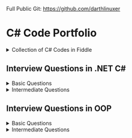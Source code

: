 Full Public Git: https://github.com/darthlinuxer
# C# Code Portfolio

<details>
<summary>Collection of C# Codes in Fiddle</summary>
My Collection of C# Codes in [Fiddle](https://dotnetfiddle.net/)

|                                     C# Working Examples                                      |                         Learning                         |                          Concepts                           |
| :------------------------------------------------------------------------------------------: | :------------------------------------------------------: | :---------------------------------------------------------: |
|                           [Simplest .NET Google SMTP Sender][1.1]                            |           [Solid: Open Closed Principle][1.2]            |               [Expression Tree Example][1.3]                |
|                      [Dependency Injection .NET - Using Services][2.1]                       | [Solid: Violation of Liskov Substitution Principle][2.2] |        [Culture Effect on String Manipulation][2.3]         |
|                                   [.NET Zip Library][3.1]                                    |             [Design Pattern: Singleton][3.2]             |      [Read/Write Binary data from/to File/Memory][3.3]      |
|                       [Complete IRepository with InMemory EFCore][4.1]                       |              [Design Pattern: Facade][4.2]               |                 [Boxing and Unboxing][4.3]                  |
|                          [InMemory EFCore without IRepository][5.1]                          |              [Design Pattern: Bridge][5.2]               |           [Explicit and Implicit Operators][5.3]            |
|                   [InMemory EFCore without IRepository with Services][6.1]                   |             [Design Pattern: Strategy][6.2]              |                 [Deconstruct Methods][6.3]                  |
| [Dependency Inversion using Dependency Injection Services for Constructor and Property][7.1] |             [Design Pattern: Observer][7.2]              |              [Standard Interface Methods][7.3]              |
|                          [UNIT Tests with Reflection and Moq][8.1]                           |       [Design Pattern: Observer using Events][8.2]       |                   [Using Async Main][8.3]                   |
|                          [Client/Server Socket Communication][9.1]                           |            [Solid: Dependency Inversion][9.2]            |                     [Using Ranges][9.3]                     |
|               [Using Anonymous Pipes for Communication between Threads][10.1]                |      [Solid: Interface Segregation Principle][10.2]      | [ Extension Methods combined with Base64 conversions][10.3] |
|                          [Json Serializer and De-Serializer][11.1]                           |                                                          |                [Delegates and Events][11.3]                 |
|                                    [SQLite in .NET][12.1]                                    |                                                          |                   [Secure Strings][12.3]                    |
|                             [Convert List<T> to DataTable][13.1]                             |                                                          |                     [Exceptions][13.3]                      |
|                                  [Lambda Validators][14.1]                                   |                                                          |                        [Yield][14.3]                        |
|              [Creating string Pipes using reverse PipeBuilder recursion][15.1]               |                                                          |        [Return Option<> for safe null checks][15.3]         |
|                 [Replace If-Then-Else with Reflection and Attributes][16.1]                  |                                                          |
|       [Replacing If-Then-Else using Pipe Builder structure (simple input types)][17.1]       |                                                          |
|           [Replacing If-Then-Else for complex objects using Pipe Structure][18.1]            |                                                          |
|             [Replace If-Then-Else for complex objects (using Reflection)][19.1]              |                                                          |
|                            ! [BackgroundTasks with Timeout][20.1]                            |                                                          |
</details>

## Interview Questions in .NET C#

<details>
<summary>Basic Questions</summary>


<details>
<summary> What is the difference between C# and .NET ?  </summary>  

- .NET is a Framework , C# is a programming language <br>
- .NET is a collection of libraries and it has a runtime
</details>

<details>
<summary>Differentiate between .NET Framework 4.x, .NET Core 3.x, .NET 5 and above></summary>

- .NET Framework is ONLY for Windows, it is slow as compared to .NET Core (packaged as one big framework), it is desktop based with WPF and Winforms, does not support microservices <br>
- .NET Core 3.x is Cross Platform, has better performance (libraries are more modular and smaller in sizes, delivered via nuget), it is not desktop based, supports microservices, Full CLI command supported <br>
.NET 5> is the evolution of .NET Core , provides a uniform platform that unifies all .NET, it is multiplatform, developers no longer have to choose which platform they´re developing their applications <br>

```
.NET and .NET Core have better performance because it has divided large DLLs (libraries) into smaller specialized libraries so that the program can run only what is really necessary; e.g. what was previously a big System.Collections now has a span of options: .Concurrent, .Specialized, .Immutable
```
</details>

<details>
<summary>What is IL and what is the use of JIT?</summary>

- Intermediate Language (IL): When you compile your C# code, the compiler reads your source code and produces Microsoft Intermediate Language (MSIL), sometimes abbreviated as IL. This is a CPU-independent set of instructions that can be efficiently converted to native code. IL is a lower-level language than C#, but it’s still higher-level than machine code. It’s used by the .NET Framework to generate machine-independent code as the output of the compilation of the source code written in any .NET programming language.

- Just-In-Time (JIT) Compiler: The JIT compiler is a part of the Common Language Runtime (CLR) in .NET, which is responsible for managing the execution of .NET programs. The JIT compiler translates the MSIL code of an assembly into native code, specific to the computer environment that the JIT compiler runs on. This translation is done on a requirement basis, meaning the JIT compiler compiles the MSIL as required rather than compiling all of it at once. The compiled MSIL is stored so that it is available for subsequent calls. This process helps to speed up the code execution and provide support for multiple platforms.

```
In summary, when you write and compile C# code in the .NET environment, the code is first turned into IL. Then, when the program is run, the JIT compiler turns the IL into machine code that can be executed by the computer’s processor. This two-step process allows .NET to provide a high level of abstraction and portability, while still achieving good performance.
Because of IL, .NET supports multiple languagues: C#, F#, VB
```
</details>
<details>
<summary>What is CLR and why it is important ?</summary>
<br>
The Common Language Runtime (CLR) is a crucial component of the .NET Framework. It manages the execution of .NET applications and provides several important services  

- Managed Execution Environment: CLR provides a managed execution environment for .NET programs, regardless of the .NET programming language used12. This includes C#, VB.NET, F#, and others
- Memory Management: CLR handles memory allocation and deallocation for .NET applications. It automatically manages object layout and releases objects when they’re no longer being used
- Garbage Collection: CLR includes a garbage collector that automatically reclaims memory occupied by unused objects, eliminating common programming errors like memory leaks
- Type Safety: CLR ensures that code only accesses the memory locations it is authorized to access
- Exception Handling: CLR provides a framework for exception handling, allowing errors to be caught and handled in a structured manner14.
- Security: CLR provides a security model to protect resources from unauthorized access
- Just-In-Time (JIT) Compilation: CLR compiles the Microsoft Intermediate Language (MSIL) code into machine code on the fly as the program runs, optimizing performance
- Cross-Language Integration: CLR makes it easy to design components and applications whose objects interact across languages
```
Overall, CLR is responsible for ensuring that .NET applications are executed in a safe, secure, and efficient manner, making it a fundamental aspect of .NET programming
```
</details>

<details>
<summary>What is managed and unmanaged code ?</summary>
In the context of .NET and C#:

- **Managed Code**: This is code that is written to be managed by the Common Language Runtime (CLR) in the .NET Framework¹². Managed code is compiled into an intermediate language (MSIL), which is then executed by the CLR¹². The CLR provides various services to the managed code such as garbage collection, type checking, exception handling, bounds checking, and more². Managed code provides platform independence, improved security, automatic memory management, and easier debugging¹².

- **Unmanaged Code**: This is code that is directly executed by the operating system¹². Unmanaged code is compiled to native code that is specific to the architecture². It provides low-level access to the programmer and direct access to system resources¹². However, unmanaged code does not provide runtime services like garbage collection, exception handling, etc., and memory management is handled by the programmer¹². Debugging unmanaged code can be harder due to the lack of debugging tools¹.

In summary, managed code is controlled by the CLR and provides various benefits like automatic memory management and improved security, while unmanaged code is executed directly by the operating system and provides low-level access to the programmer¹².

Source:<br>
(1) Difference between Managed and Unmanaged code in .NET. https://www.geeksforgeeks.org/difference-between-managed-and-unmanaged-code-in-net/. <br>
(2) Managed code and Unmanaged code in .NET - GeeksforGeeks. https://www.geeksforgeeks.org/managed-code-and-unmanaged-code-in-net/. <br>
(3) Interoperating with unmanaged code - .NET Framework. https://learn.microsoft.com/en-us/dotnet/framework/interop/.<br>
(4) Managed and Unmanaged Code - Key Differences - ParTech. https://www.partech.nl/en/publications/2021/03/managed-and-unmanaged-code---key-differences. <br>
</details>

<details>
<summary>What is the importance of CTS ?</summary>

```
Basically: CTS ensures that data types defined in 2 different languages gets compiled to a common data type in IL
```

The Common Type System (CTS) is a fundamental component of the .NET framework and plays a crucial role in ensuring interoperability between different programming languages that target the .NET framework¹²³⁴⁵. Here are some key points about its importance:

1. **Cross-Language Integration**: CTS establishes a framework that enables cross-language integration¹. It ensures that objects written in different languages can interact with each other¹.

2. **Type Safety**: CTS provides a set of rules that all programming languages must follow when creating data types³. This ensures type safety, meaning that the code only accesses the memory locations it is authorized to access¹.

3. **High-Performance Code Execution**: By defining how types are declared, used, and managed in the runtime, CTS facilitates high-performance code execution².

4. **Standard Set of Data Types**: CTS represents a standard set of data types that can be used across all programming languages running on the .NET Framework³. This ensures that all languages using the .NET Framework can communicate and understand the same data types³.

5. **Object-Oriented Model**: CTS provides an object-oriented model that supports the complete implementation of many programming languages¹.

In summary, CTS is essential for ensuring language independence, type safety, and efficient code execution in the .NET environment¹²³⁴⁵.

Source:<br>
(1) Common Type System - .NET | Microsoft Learn. https://learn.microsoft.com/en-us/dotnet/standard/base-types/common-type-system. <br>
(2) What Are CTS And CLS In .NET - C# Corner. https://www.c-sharpcorner.com/blogs/what-are-cts-and-cls-in-net. <br>
(3) Exploring The Key Components Of .NET - CLR, CTS, And CLS - C# Corner. https://www.c-sharpcorner.com/article/exploring-the-key-components-of-net-clr-cts-and-cls/. <br>
(4) What is CTS in Dot Net core - C# Corner. https://www.c-sharpcorner.com/interview-question/what-is-cts-in-dot-net-core. <br>
(5) What is Common Type System (CTS) In .Net - Medium. https://nalawadeshivani98.medium.com/what-is-common-type-system-cts-in-net-cf56ba82fef. <br>



</details>

<details>
<summary>Explain the importance of CLS ?</summary>

```
Basically: CLS is a set of rules or guidelines that a language has to follow in order to be consumed by .NET
```
The Common Language Specification (CLS) is a key component of the .NET framework and plays a vital role in ensuring interoperability between different programming languages that target the .NET framework¹²⁴⁵⁶. Here are some key points about its importance:

1. **Interoperability**: CLS defines a set of rules that every .NET language must follow, which enables smooth communication between different .NET supported programming languages¹²⁴⁵⁶.

2. **Cross-Language Integration**: CLS ensures that language specifications defined in two different languages get compiled into a common language specification¹. This allows for cross-language integration or interoperability²⁴⁵⁶.

3. **Common Rules**: CLS defines some set of rules that must be followed by each .NET language to be a .NET compliant language²³⁵. These rules enable different .NET languages to use each other’s framework class library for application development³⁵.

4. **Language Independence**: The language specification of CLR is common for all programming languages and this is known as Common Language Specifications (CLS)¹. This helps in supporting language independence in .NET².

In summary, CLS is essential for ensuring language independence, interoperability, and efficient code execution in the .NET environment¹²⁴⁵⁶.

Source: <br>
(1) Common Language Specification in .NET - Dot Net Tutorials. https://dotnettutorials.net/lesson/common-language-specification/. <br>
(2) What Are CTS And CLS In .NET - C# Corner. https://www.c-sharpcorner.com/blogs/what-are-cts-and-cls-in-net. <br>
(3) CLS in .Net Framework: What is Common Language Specification?. https://www.webtrainingroom.com/dotnetframework/cls. <br>
(4) What are CTS and CLS In .NET? - Includehelp.com. https://www.includehelp.com/dot-net/define-cls-and-cts.aspx. <br>
(5) Common Language Specification (CLS)) - Computer Notes. https://ecomputernotes.com/csharp/dotnet/common-language-specification. <br>
(6) What are CTS and CLS In .NET? - Includehelp.com. https://bing.com/search?q=Importance+of+CLS+in+.NET. <br>
</details>
<details>
<summary>What is the difference between STACK and HEAP ?</summary>

```
Stack and Heap are memory types in an application. Stack memory stores datatypes like int, double, boolean etc.. while Heap store data types like strings, objects, arrays, etc..
```

- "Things" declared with the following list of type declarations are Value Types (because they are from System.ValueType):
bool, byte, char, decimal, double, enum, float, int, long, sbyte, short, struct, uint, ulong, ushort
- "Things" declared with following list of type declarations are Reference Types (and inherit from System.Object... except, of course, for object which is the System.Object object): class, interface, delegate, object, string

| Category          | Stack                                                            | Heap                                                              |
| ----------------- | ---------------------------------------------------------------- | ----------------------------------------------------------------- |
| Memory Allocation | Static, stored directly, variables can´t be resized, fast access | Dynamic, stored indirectly, variables can be resized, slow access |
| Visibility        | visible to the owner thread only                                 | visible to all threads                                            |
| When wiped out ?  | Local variables get wiped off once they loose the scope          | when collected by the garbage collector                           |

</details>
  
<details>
<summary> What is the concept of boxing and unboxing ?</summary>
In the context of C# and .NET:

- **Boxing**: Boxing is the process of converting a value type to a reference type¹². When the Common Language Runtime (CLR) boxes a value type, it wraps the value inside a System.Object instance and stores it on the managed heap¹². Boxing is an implicit conversion process¹². Here's an example of boxing:

```csharp
int i = 123; // The following line boxes i.
object o = i;
```

- **Unboxing**: Unboxing is the process of converting a reference type back into a value type¹². Unboxing extracts the value type from the object¹². Unboxing is an explicit conversion process¹². Here's an example of unboxing:

```csharp
object o = 123;
int i = (int)o; // unboxing
```

In summary, boxing and unboxing allow value types to be treated as objects, providing a unified view of the type system¹². However, they are computationally expensive processes. When a value type is boxed, a new object must be allocated and constructed. The cast required for unboxing is also computationally expensive¹.

Source: <br>
(1) Boxing and Unboxing - C# Programming Guide - C# | Microsoft Learn. https://learn.microsoft.com/en-us/dotnet/csharp/programming-guide/types/boxing-and-unboxing. <br>
(2) C# | Boxing And Unboxing - GeeksforGeeks. https://www.geeksforgeeks.org/c-sharp-boxing-unboxing/. <br>
(3) Boxing and Unboxing in C# - C# Corner. https://www.c-sharpcorner.com/article/boxing-and-unboxing-in-C-Sharp/. <br>
</details>

<details>
<summary>Explain casting, implicit casting and explicit casting in the context of .NET C# ?</summary>
In the context of .NET and C#, casting is the process of converting a value of one data type to another¹²³⁴⁵. There are two types of casting:

- **Implicit Casting**: This is automatically performed by the compiler when the conversion is safe and no data will be lost¹²³⁴⁵. For example, converting a smaller type to a larger type size (char -> int -> long -> float -> double) is an implicit cast¹²³⁴⁵. Here's an example of implicit casting:

```csharp
int i = 123;
long l = i; // Implicit casting from int to long
```

- **Explicit Casting**: This is performed manually by the programmer using the cast operator¹²³⁴⁵. Explicit casting is required when the conversion could lose data or when the conversion might not succeed for other reasons¹²³⁴⁵. For example, converting a larger type to a smaller size type (double -> float -> long -> int -> char) is an explicit cast¹²³⁴⁵. Here's an example of explicit casting:

```csharp
double d = 123.45;
int i = (int)d; // Explicit casting from double to int
```

In summary, implicit casting is done automatically when the conversion is safe and no data will be lost, while explicit casting is done manually when there's a risk of data loss¹²³⁴⁵.

Source: <br>
(1) Casting and type conversions - C# Programming Guide - C#. https://learn.microsoft.com/en-us/dotnet/csharp/programming-guide/types/casting-and-type-conversions. <br>
(2) c# - What is the difference between explicit and implicit type casts .... https://stackoverflow.com/questions/1584293/what-is-the-difference-between-explicit-and-implicit-type-casts. <br>
(3) C# Type Casting - W3Schools. https://www.w3schools.com/cs/cs_type_casting.php. <br>
(4) Type Casting in C# - Simple2Code. https://simple2code.com/csharp-tutorial/type-casting-in-csharp/. <br>
(5) Understanding Type Casting in C# with Examples - Techieclues. https://www.techieclues.com/blogs/type-casting-in-c-sharp. <br>
</details>

<details>
<summary> Explain Array vs ArrayList</summary>
Comparison table between `Array` and `ArrayList` in C#:

| Feature          | Array                                                               | ArrayList                                                                                   |
| ---------------- | ------------------------------------------------------------------- | ------------------------------------------------------------------------------------------- |
| **Type Safety**  | Strongly-typed (can only store elements of the same data type)      | Not strongly-typed (can store elements of any data type)                                    |
| **Size**         | Fixed (determined at creation)                                      | Dynamic (can grow or shrink at runtime)                                                     |
| **Access Speed** | Fast (due to contiguous memory allocation)                          | Slower (due to non-contiguous memory allocation)                                            |
| **Flexibility**  | Less flexible (due to fixed size and type safety)                   | More flexible (due to dynamic size and ability to store different data types)               |
| **Namespace**    | System.Array                                                        | System.Collections                                                                          |
| **Example**      | `int[] intArray = new int[] {2}; intArray[0] = 1; intArray[2] = 2;` | `ArrayList Arrlst = new ArrayList(); Arrlst.Add("Sagar"); Arrlst.Add(1); Arrlst.Add(null);` |

- If you need a fixed-size collection of elements of the same data type, then an array may be the better choice. 
- If you need a dynamic collection that can grow or shrink in size and can hold elements of any data type, then an ArrayList may be a better choice.
</details>

<details>
<summary>Generic Collections</summary>

```
Provides the benefits of having a typed collection (no boxing and unboxing are necessary) and the benefits of being a dynamic collection with no fixed size
```
List of some of the most used generic collections in .NET C#, when they should be used, and an example of each:

| Collection                  | Description                                                                                                   | When to Use                                                    | Example                                                                                                                        |
| --------------------------- | ------------------------------------------------------------------------------------------------------------- | -------------------------------------------------------------- | ------------------------------------------------------------------------------------------------------------------------------ |
| **List<T>**                 | A generic list that contains elements of a specified type. It grows automatically as you add elements in it¹. | When you need a dynamic-size, ordered collection of elements¹. | `List<int> numbers = new List<int>(); numbers.Add(1); numbers.Add(2); numbers.Add(3);`                                         |
| **Dictionary<TKey,TValue>** | Contains key-value pairs¹.                                                                                    | When you need a collection of key-value pairs¹.                | `Dictionary<string, int> dict = new Dictionary<string, int>(); dict.Add("apple", 1); dict.Add("banana", 2);`                   |
| **SortedList<TKey,TValue>** | Stores key and value pairs. It automatically adds the elements in ascending order of key by default¹.         | When you need a sorted collection of key-value pairs¹.         | `SortedList<int, string> sortedList = new SortedList<int, string>(); sortedList.Add(1, "apple"); sortedList.Add(2, "banana");` |
| **Queue<T>**                | Stores the values in FIFO style (First In First Out). It keeps the order in which the values were added¹.     | When you need a first-in, first-out collection of objects¹.    | `Queue<int> queue = new Queue<int>(); queue.Enqueue(1); queue.Enqueue(2); queue.Enqueue(3);`                                   |
| **Stack<T>**                | Stores the values as LIFO (Last In First Out)¹.                                                               | When you need a last-in, first-out collection of objects¹.     | `Stack<int> stack = new Stack<int>(); stack.Push(1); stack.Push(2); stack.Push(3);`                                            |
| **HashSet<T>**              | Contains non-duplicate elements. It eliminates duplicate elements¹.                                           | When you need a collection of unique elements¹.                | `HashSet<int> set = new HashSet<int>(); set.Add(1); set.Add(2); set.Add(3);`                                                   |

These generic collections are recommended to use over non-generic collections because they perform faster and also minimize exceptions by giving compile-time errors¹. They are more type-safe, meaning you can't insert an element of the wrong type into a collection by mistake, and you don't have to cast elements to the correct type when you retrieve them².

Source: <br>
(1) Generic List Collection in C# with Examples - Dot Net Tutorials. https://dotnettutorials.net/lesson/list-collection-csharp/.<br>
(2) List<T> Class (System.Collections.Generic) | Microsoft Learn. https://learn.microsoft.com/en-us/dotnet/api/system.collections.generic.list-1?view=net-8.0.<br>
(3) 6 Generic Collections in C# with Examples - DotNetCrunch. https://dotnetcrunch.in/generic-collections-in-csharp/.<br>
(4) When to Use Generic Collections - .NET | Microsoft Learn. https://learn.microsoft.com/en-us/dotnet/standard/collections/when-to-use-generic-collections.<br>
(5) Generic Collections in .NET - .NET | Microsoft Learn. https://learn.microsoft.com/en-us/dotnet/standard/generics/collections.<br>
</details>

<details>
<summary>What is Threading (Multithreading) in C# and what is a Task ?</summary>

Basically: If you want to run code parallely in a multicore processor.. use Threads
```
using System.Threading;

Thread newThread = new Thread(() =>
{
    // Code to be executed by the new thread
});

newThread.Start();
```

In C#, a **Thread** and a **Task** are both used to create parallel programs, but they serve different purposes and have different use cases¹².

**Thread**:
- A Thread is a single sequence of instructions that a process can execute¹.
- The `System.Threading.Thread` class is used for creating and manipulating a thread in Windows².
- Threads are used to perform multiple operations at the same time².
- Example of creating a thread:
```csharp
Thread thread = new Thread(new ThreadStart(getMyName));
thread.Start();
```

**Task**:
- A Task represents some asynchronous operation¹.
- Tasks are part of the Task Parallel Library, a set of APIs for running tasks asynchronously and in parallel².
- Tasks can return a result¹.
- Tasks support cancellation through the use of cancellation tokens².
- Example of creating a task:
```csharp
Task<string> obTask = Task.Run(() => (return "Hello"));
Console.WriteLine(obTask.result);
```

**Key Differences**:
- Tasks utilizes your multicore processor properly while Thread have CPU affinity
- A Task can have multiple processes happening at the same time, while Threads can only have one task running at a time².
- Tasks can return a result, while there is no direct mechanism to return the result from a thread². If you want to get a result from a thread you have to use delegates, events and so on.
- Tasks support cancellation through the use of cancellation tokens, but Threads don't².
- Tasks are generally preferred over threads for IO-bound operations (like reading and writing to a database), while threads are typically used for CPU-bound operations (like computations)¹.

In summary, a Task is a higher-level concept than a Thread. While a Thread represents a single sequence of instructions, a Task is an abstraction of a series of operations that will be executed¹². In summary, because of the benefits of Tasks, always use the TPL (Task Parallel Library) whenever you have a chance ... The TPL dynamically scales the degree of concurrency to use all the available processors most efficiently. It handles the partitioning of the work, the scheduling of threads on the ThreadPool, cancellation support, state management, and other low-level details. By using TPL, you can maximize the performance of your code while focusing on the work that your program is designed to accomplish.

Source: <br>
(1) c# - What is the difference between task and thread? - Stack Overflow. https://stackoverflow.com/questions/4130194/what-is-the-difference-between-task-and-thread.<br>
(2) Task And Thread In C# - C# Corner. https://www.c-sharpcorner.com/article/task-and-thread-in-c-sharp/.<br>
(3) Difference Between Task and Thread - Net-Informations.Com. https://net-informations.com/csharp/language/task.htm.<br>

</details>

<details>
<summary>Why to use OUT in C# ?</summary>
Usually a method has only one return type, with out, you can return multiple types

```
class OutReturnExample
{
    static void Method(out int i, out string s1, out string s2)
    {
        i = 44;
        s1 = "I've been returned";
        s2 = null;
    }

    static void Main()
    {
        int value;
        string str1, str2;
        Method(out value, out str1, out str2);

        // value is now 44
        // str1 is now "I've been returned"
        // str2 is (still) null;
    }
}
```
</details>
<details>
<summary>What is the difference between Abstract class and Interface ?</summary>
Abstract class is a half defined parent class while interface is a contract. 
</details>

</details>

<details>
<summary>Intermediate Questions</summary>

<details>
<summary>What is a Delegate ?</summary>
A Delegate is a Pointer to a Function, created to serve as callbacks which acts as a communication channel between concurrent async or parallel processes
</details>

<details>
<summary>What is the need of Delegates ?</summary>
Delegates in C# are used for several reasons:

1. **Encapsulate a method**: Delegates are objects that encapsulate a method¹². They allow methods to be passed as parameters¹²⁵, which can be useful when you want to pass a method as an argument to another method¹.
```csharp
public delegate void MyDelegate(string msg);  // declare a delegate

// set the delegate to a method
MyDelegate del = new MyDelegate(MethodA);

// invoke the method through the delegate
del("Hello World");

public void MethodA(string message)
{
    Console.WriteLine("MethodA says: " + message);
}
```
2. **Callback Mechanism**: Delegates can be used to define callback methods¹²⁴. This is useful in event-driven programming where you want a certain method to be called upon the occurrence of an event¹.

``` csharp
public delegate void MyDelegate(string msg);  // declare a delegate

public static void MethodWithCallback(int param1, int param2, MyDelegate callback)
{
	callback("The number is: " + (param1 + param2).ToString());
}

public static void DelegateMethod(string message)
{
	Console.WriteLine(message);
}

void Main()
{
	// Instantiate the delegate.
	MyDelegate handler = DelegateMethod;

	// Call the method with a callback
	MethodWithCallback(1, 2, handler);
}
```
3. **Abstract and Decouple Methods**: Delegates provide a way to abstract a method from the caller². This means the caller doesn't need to know the details of the method being called².

``` csharp
public delegate void MyDelegate(string msg);

public class MyClass
{
	private MyDelegate del;

	public MyClass(MyDelegate del)
	{
		this.del = del;
	}

	public void Run()
	{
		del("Hello World");
	}
}

public void MethodA(string message)
{
	Console.WriteLine("MethodA says: " + message);
}

public void Main()
{
	MyClass myClass = new MyClass(new MyDelegate(MethodA));
	myClass.Run();
}
```
4. **Event Handling**: Delegates are the foundation of .NET event handling². The .NET event model is based on delegates and is used to respond to user actions like button clicks or menu selections².

``` csharp
public delegate void MyDelegate(string msg);

public class MyClass
{
	public event MyDelegate MyEvent;

	public void Run()
	{
		MyEvent?.Invoke("Hello World");
	}
}

public void MethodA(string message)
{
	Console.WriteLine("MethodA says: " + message);
}

void Main()
{
	MyClass myClass = new MyClass();
	myClass.MyEvent += new MyDelegate(MethodA);
	myClass.Run();
}
```
5. **Asynchronous Programming**: Delegates are used in asynchronous programming to call methods asynchronously².

```csharp 
using System.Threading.Tasks;

public static async Task Main()
{
	Func<int, int, int> del = Sum;
	var task = Task.Run(() => del(1, 2));

	// You can do other work here while waiting

	int result = await task;
	Console.WriteLine("The result is: " + result);
}

public static int Sum(int num1, int num2)
{
	return num1 + num2;
}
```
6. **LINQ and Lambda Expressions**: Delegates are used extensively in LINQ queries and lambda expressions².
```csharp
Func<int, bool> isEven = num => num % 2 == 0;
int[] numbers = { 1, 2, 3, 4, 5, 6 };
IEnumerable<int> evenNumbers = numbers.Where(isEven);
evenNumbers.Dump(); //LinqPad execution
```

Source: <br>
(1) c# - When & why to use delegates? - Stack Overflow. https://stackoverflow.com/questions/2019402/when-why-to-use-delegates.<br>
(2) Why do we need C# delegates - Stack Overflow. https://stackoverflow.com/questions/4284493/why-do-we-need-c-sharp-delegates.<br>
(3) Delegates - C# Programming Guide - C# | Microsoft Learn. https://learn.microsoft.com/en-US/dotnet/csharp/programming-guide/delegates/.<br>
(4) C# delegates (With Examples) - Programiz. https://www.programiz.com/csharp-programming/delegates.<br>
(5) c# - what is the need of delegates? - Stack Overflow. https://stackoverflow.com/questions/36001027/what-is-the-need-of-delegates.<br>
</details>

<details>
<summary>What is a Multicast Delegate ?</summary>
A multicast delegate in C# is a delegate that holds the references of more than one function. When you invoke the multicast delegate, all the functions which are referenced by the delegate are going to be invoked. Here’s an example:

```csharp 
public delegate void MyDelegate(string msg);
public MyDelegate mydelegate = null;

void Main()
{
	mydelegate += PrintToConsole;
	mydelegate += PrintToConsole;
    
	mydelegate("Hello World!");
	
	void PrintToConsole(string msg) => Console.WriteLine(msg);
	
	mydelegate = null;
}

```


</details>

<details>
<summary>What are events ?</summary>
<b>Events are encapsulation over delegates, they use delegates internally. Events helps you implement Publisher-Subscriber mode</b>

Events in C# are a way for an object to notify other classes or objects when something of interest occurs¹². The class that sends (or raises) the event is called the publisher and the classes that receive (or handle) the event are called subscribers¹². 

Events are typically used to signal user actions such as button clicks or menu selections in graphical user interfaces². When an event has multiple subscribers, the event handlers are invoked synchronously when an event is raised². 

In C#, an event is an encapsulated delegate¹. It is dependent on the delegate. The delegate defines the signature for the event handler method of the subscriber class¹.

Here are some examples of declaring, raising, and consuming an event in C#:

**Declaring an Event**:
```csharp
public delegate void Notify(); // delegate

public class ProcessBusinessLogic
{
    public event Notify ProcessCompleted; // event
}
```
In this example, a delegate `Notify` is declared and then an event `ProcessCompleted` of delegate type `Notify` is declared using the `event` keyword in the `ProcessBusinessLogic` class¹.

**Raising an Event**:
```csharp
public delegate void Notify(); // delegate

public class ProcessBusinessLogic
{
    public event Notify ProcessCompleted; // event

    public void StartProcess()
    {
        Console.WriteLine("Process Started!");

        // some code here..

        OnProcessCompleted();
    }

    protected virtual void OnProcessCompleted() //protected virtual method
    {
        //if ProcessCompleted is not null then call delegate
        ProcessCompleted?.Invoke();
    }
}
```
In this example, the `StartProcess()` method calls the method `OnProcessCompleted()` at the end, which raises an event¹.

**Consuming an Event**:
```csharp
class Program
{
    public static void Main()
    {
        ProcessBusinessLogic bl = new ProcessBusinessLogic();

        bl.ProcessCompleted += bl_ProcessCompleted; // register with an event

        bl.StartProcess();
    }

    // event handler
    public static void bl_ProcessCompleted()
    {
        Console.WriteLine("Process Completed!");
    }
}
```
In this example, the subscriber class registers to `ProcessCompleted` event and handles it with the method `bl_ProcessCompleted` whose signature matches `Notify` delegate¹.

Source: <br>
(1) Events in C# - TutorialsTeacher.com. https://www.tutorialsteacher.com/csharp/csharp-event.<br>
(2) Events - C# Programming Guide - C# | Microsoft Learn. https://learn.microsoft.com/en-us/dotnet/csharp/programming-guide/events/.<br>
(3) Events in C# - javatpoint. https://www.javatpoint.com/events-in-c-sharp.<br>
(4) C# - Events - Online Tutorials Library. https://www.tutorialspoint.com/csharp/csharp_events.htm.<br>
(5) Events, Delegates and Event Handler in C# - Dot Net Tutorials. https://dotnettutorials.net/lesson/events-delegates-and-event-handler-in-csharp/.<br>
(6) Events in C# - Code Maze. https://code-maze.com/csharp-events/.<br>
(7) Introduction to events - C# | Microsoft Learn. https://learn.microsoft.com/en-us/dotnet/csharp/events-overview.<br>
(8) github.com. https://github.com/nccasia/ncc-net-basic/tree/03d28a32af69216c72b701d22d2b9eebc12f1af6/CSharpAdvanced%2FEvents%2FREADME.md.<br>
(9) github.com. https://github.com/ravuri-malleswari/.net-programming/tree/14c161f5bfe57b17641f2efc9e6c3cf78a222eb7/events.cs.<br>

</details>

<details>
<summary>Events vs Delegates</summary>

- Events uses Delegates
- Delegates are for callbacks, not encapsulated
- Events are encapsulated Delegates to help implement Pub-Sub mode
</details>

</details>

## Interview Questions in OOP

<details>
<summary>Basic Questions</summary>
<details>
<summary>Why do we need OOP?</summary>

Object-Oriented Programming (OOP) is a programming paradigm that offers several benefits:
1. It forces the developer to think in terms of real world objects
2. **Encapsulation**: OOP allows you to bundle code into a single unit where you can determine the scope of each piece of data¹.
3. **Abstraction**: By using classes, you are able to generalize your object types, simplifying your program¹.
4. **Inheritance**: A class can inherit attributes and behaviors from another class, enabling more code reuse¹.
5. **Polymorphism**: One class can be used to create many objects, all from the same flexible piece of code¹.

OOP helps manage the size and complexity of your software by breaking down the code into smaller, more manageable chunks⁵. It enhances code organization, facilitates modularity and scalability, ensures data security, promotes collaboration, and provides a natural way to model real-world systems³. It also makes code maintenance and extensibility easier². If changes need to be made to the system, specific classes can be modified or extended without affecting others². This reduces the chances of introducing bugs².

In summary, the need for OOP stems from its ability to improve the structure of code, enhance reusability, and provide better security, maintainability, and flexibility²³⁴..

Source: <br>
(1) Why Object-Oriented Programming? | Codecademy. https://www.codecademy.com/article/cpp-object-oriented-programming.<br>
(2) Object Oriented Programming: A Breakdown for Beginners. https://www.udacity.com/blog/2022/05/object-oriented-programming-a-breakdown-for-beginners.html.<br>
(3) Exploring the Need for Object-Oriented Programming - DZone. https://dzone.com/articles/exploring-the-need-of-object-oriented-programming.<br>
(4) Why do we need to learn Object Oriented Programming? - EnjoyAlgorithms. https://www.enjoyalgorithms.com/blog/why-should-we-learn-oops-concepts-in-programming/.<br>
(5) Advantages and Disadvantages of OOP - GeeksforGeeks. https://www.geeksforgeeks.org/benefits-advantages-of-oop/.<br>
</details>
<details>
<summary>What are the 4 pillars of OOP?</summary>

1. **Abstraction**: Abstraction is the process of modeling the relevant attributes and interactions of entities as classes to define an abstract representation of a system¹. Here's a simple example in C#:

```csharp
public abstract class Animal
{
    public abstract void animalSound();
    public void sleep()
    {
        Console.WriteLine("Zzz");
    }
}

public class Pig : Animal
{
    public override void animalSound()
    {
        Console.WriteLine("The pig says: wee wee");
    }
}

class Program
{
    static void Main(string[] args)
    {
        Pig myPig = new Pig();
        myPig.animalSound();
        myPig.sleep();
    }
}
```

2. **Encapsulation**: Encapsulation is the process of hiding the internal state and functionality of an object and only allowing access through a public set of functions¹. Here's a simple example in C#:

```csharp
public class Employee
{
    private int ID;
    private string Name;
    private int Age;
    private double Salary;

    public string GetName()
    {
        return Name;
    }

    public void SetName(string Name)
    {
        if (string.IsNullOrEmpty(Name))
        {
            throw new Exception("The name cannot be blank");
        }
        this.Name = Name;
    }
}
```

3. **Inheritance**: Inheritance is the ability to create new abstractions based on existing ones¹. Here's a simple example in C#:

```csharp
public class Animal
{
    public virtual void animalSound()
    {
        Console.WriteLine("The animal makes a sound");
    }
}

public class Pig : Animal
{
    public string LikesBest {get;} = "corn";
    public override void animalSound()
    {
        Console.WriteLine("The pig says: wee wee");
    }
}

class Program
{
    static void Main(string[] args)
    {
        Animal myAnimal = new Animal();
        Animal myPig = new Pig();

        myAnimal.animalSound();
        myPig.animalSound();
        Console.WriteLine("Likes:" + myPig.LikesBest);
    }
}
```

4. **Polymorphism**: Polymorphism is the ability to implement inherited properties or methods in different ways across multiple abstractions¹. Here's a simple example in C#:

```csharp
public class Animal
{
    public virtual void animalSound()
    {
        Console.WriteLine("The animal makes a sound");
    }
}

public class Pig : Animal
{
    public override void animalSound()
    {
        Console.WriteLine("The pig says: wee wee");
    }
}

public class Dog : Animal
{
    public override void animalSound()
    {
        Console.WriteLine("The dog says: bow wow");
    }
}

public class Calculator
{
	public static int Add(int a, int b) => a + b;
	public static int Add(string a, string b) => Int32.Parse(a)+Int32.Parse(b);
}

class Program
{
    static void Main(string[] args)
    {
        Animal myAnimal = new Animal();
        Animal myPig = new Pig();
        Animal myDog = new Dog();

        myAnimal.animalSound();
        myPig.animalSound();
        myDog.animalSound();

        Console.WriteLine(Calculator.Add(1,2));
	    Console.WriteLine(Calculator.Add("1","2"));	
    }
}
```

These pillars provide the foundation for writing maintainable and scalable code¹..

Source: <br>
(1) Object-Oriented Programming (C#) - C# | Microsoft Learn. https://learn.microsoft.com/en-us/dotnet/csharp/fundamentals/tutorials/oop.<br>
(2) Pillars Of OOP/Overview Of OOP - C# Corner. https://www.c-sharpcorner.com/UploadFile/e6a07d/pillars-of-oop/.<br>
(3) The Four Pillars of OOP - jCode Library. https://jcode.stablenetwork.uk/library/csharp/four-pillars.<br>
(4) C# The Four Pillars of OOP Presentation. https://jcode.stablenetwork.uk/presentation/csharp/four-pillars.<br>
(5) github.com. https://github.com/biljanazivkovic/CSharp-Example18/tree/e8cf4865c5b4ffd899f995dee1fba5ac60e20911/Program.cs.<br>
(6) github.com. https://github.com/YugalShrestha0/Binod-Sir/tree/2ca62869aced793bd74178536c91e2bb6de14382/Assignment%2FPolymorphism%2FPolymorphism%2FProgram.cs.<br>
(7) github.com. https://github.com/sandeshvue/hello-world/tree/5a934f1a4b8905cc6c358a35837ff836a7ab8680/Polymorphism%2FPolymorphism%2FProgram.cs.<br>
</details>
<details>
<summary>What is a class and what is an object?</summary>
In programming, a class is a blueprint or template that defines what an object’s characteristics should be. It is a user-defined data type that holds its own data members and member functions. 

An object, on the other hand, is an instance of a class. All data members and member functions of the class can be accessed with the help of objects. When a class is defined, no memory is allocated, but memory is allocated when it is instantiated (i.e., an object is created)
</details>
<details>
<summary>Abstraction vs Encapsulation</summary>


| Concept | Definition | Phase | Implementation |
| --- | --- | --- | --- |
| **Abstraction** | Abstraction is a design thought process that decides what has to be shown public. It means showing only what is necessary. | Design Phase | Implemented by Encapsulation |
| **Encapsulation** | Encapsulation is the use of access modifiers like private, public, and protected to hide complexity. It hides the functions that are created during the execution phase. | Execution Phase | Implemented by using access modifiers |

Both abstraction and encapsulation complement each other. While abstraction happens during the design phase, encapsulation is executed during the coding phase. Encapsulation implements the thought process of abstraction.
</details>
<details>
<summary>Explain Inheritance?</summary>

**Inheritance** is a key concept in Object-Oriented Programming (OOP) that allows a new class to inherit the properties and methods of an existing class. This establishes a parent-child relationship between two classes. For example, consider an `Employee` class. A new class, `Manager`, can be created that inherits from `Employee`, thereby gaining all its properties and methods. 

In addition to the inherited characteristics, the `Manager` class can define its own unique methods. If an object is created from the `Manager` class, it will have access to both the inherited properties and methods from the `Employee` class, as well as any additional methods defined in the `Manager` class.

This concept is often referred to as an "is-a" relationship. In this context, a `Manager` "is-a" type of `Employee`. This relationship is a common way to frame questions about inheritance in interviews. 

Here is a summary:

| Concept | Definition |
| --- | --- |
| **Inheritance** | A property of OOP that allows a new class to inherit the properties and methods of an existing class, establishing a parent-child relationship. |
| **Is-a Relationship** | A way of describing the inheritance relationship, where the child class "is a" type of the parent class. |
</details>
<details>
<summary>Explain virtual keyword</summary>

In C# .NET, the `virtual` keyword is used to modify a method, property, indexer, or event declaration and allow it to be overridden in a derived class¹. This concept is known as method overriding, and it is a fundamental feature of object-oriented programming, enabling polymorphism and providing flexibility in class hierarchies⁵.

Here's an example of how the `virtual` keyword can be used in C#:

```csharp
public abstract class Shape
{
	public const double PI = Math.PI;
	protected double _x, _y;

	public Shape(double x, double y)
	{
		_x = x;
		_y = y;
	}

	public virtual double Area()
	{
		return _x * _y;
	}
}

public class Circle : Shape
{
	public Circle(double r) : base(r, 0) { }

	public override double Area()
	{
		return PI * _x * _x;
	}
}

void Main(){
	var circle = new Circle(10);
	Console.WriteLine(circle.Area());
}
```

In this example, `Shape` is a base class with a `virtual` method `Area()`. The `Circle` class is a derived class that overrides the `Area()` method with its own implementation¹.

By default, methods are non-virtual. You cannot override a non-virtual method¹. You also cannot use the `virtual` modifier with the `static`, `abstract`, `private`, or `override` modifiers¹.

The `virtual` keyword is essential for implementing polymorphism, one of the four fundamental principles of Object-Oriented Programming (OOP), alongside encapsulation, inheritance, and abstraction¹.

Source: <br>
(1) virtual - C# Reference - C# | Microsoft Learn. https://learn.microsoft.com/en-us/dotnet/csharp/language-reference/keywords/virtual.<br>
(2) Understanding the 'virtual' Keyword in C# - techieclues.com. https://www.techieclues.com/tutorials/csharp-keywords/virtual-keyword-in-csharp.<br>
(3) .net - virtual keyword in c# - Stack Overflow. https://stackoverflow.com/questions/13856879/virtual-keyword-in-c-sharp.<br>
(4) Virtual Keyword in C# | Learn How Virtual Keyword Functions in C# - EDUCBA. https://www.educba.com/virtual-keyword-in-c-sharp/.<br>
(5) Understanding Virtual, Override and New Keywords in C#. https://dev.to/nextpixel/understanding-virtual-override-and-new-keywords-in-c-2g0e.<br>
(6) github.com. https://github.com/dotnet/docs/tree/4085baad57ae3bfc82c0a0a77898b0ad55faaad3/samples%2Fsnippets%2Fcsharp%2FVS_Snippets_VBCSharp%2FcsrefKeywordsModifiers%2FCS%2FcsrefKeywordsModifiers.cs.<br>
</details>
<details>
<summary>What is overriding ?</summary>

**Overriding** in C# is a feature of Object-Oriented Programming (OOP) that allows a derived class to provide a specific implementation of a method that is already provided by its base class¹². This is achieved by creating a method in the derived class with the same name, return type, and parameter list as the method in the base class¹².

Overriding is used to achieve runtime polymorphism, also known as dynamic polymorphism¹. The method that is overridden by an override declaration is known as the overridden base method¹². The overridden base method must be virtual, abstract, or override¹².

Here is an example of method overriding in C#:

```csharp
public class Employee {
    public virtual decimal CalculatePay() {
        // calculate pay for an employee
    }
}

public class SalesEmployee : Employee {
    public override decimal CalculatePay() {
        // calculate pay for a sales employee, which may include bonuses
    }
}
```

In this example, `CalculatePay()` is a virtual method in the `Employee` base class. The `SalesEmployee` class, which is a derived class, overrides the `CalculatePay()` method to provide its own implementation¹².

Remember, you cannot override a non-virtual or static method². Both the override method and the virtual method must have the same access level modifier². You cannot use the new, static, or virtual modifiers to modify an override method²..

Source: <br>
(1) C# | Method Overriding - GeeksforGeeks. https://www.geeksforgeeks.org/c-sharp-method-overriding/.<br>
(2) override modifier - C# Reference - C# | Microsoft Learn. https://learn.microsoft.com/en-us/dotnet/csharp/language-reference/keywords/override.<br>
(3) Overriding in C# | Types of Overriding in C# with Examples - EDUCBA. https://www.educba.com/overriding-in-c-sharp/.<br>
(4) C Sharp Method Overriding - W3schools. https://www.w3schools.blog/c-sharp-method-overriding.<br>
(5) Method Overriding in C# - Code Maze. https://code-maze.com/csharp-method-overriding/.<br>
(6) en.wikipedia.org. https://en.wikipedia.org/wiki/Method_overriding.<br>
</details>
<details>
<summary>Explain overloading</summary>

**Overloading** in C# is a feature of Object-Oriented Programming (OOP) that allows a class to have multiple methods with the same name but with a different signature¹². The methods can be overloaded based on the number, type (int, float, etc), order, and kind (Value, Ref or Out) of parameters⁴. This is known as **Method Overloading**¹².

Method overloading is useful to perform multiple tasks with the same method name by passing different arguments¹. It is a common way of implementing polymorphism¹. Overloaded methods are differentiated based on the number and type of the parameters passed as arguments to the methods¹. You cannot define more than one method with the same name, order, and the type of the arguments¹.

Here is an example of method overloading in C#:

```csharp
public class Calculation {
    public int Add(int a, int b) {
        return a + b;
    }

    public int Add(int a, int b, int c) {
        return a + b + c;
    }

    public double Add(double a, double b, double c) {
        return a + b + c;
    }
}
```

In this example, the `Add` method is overloaded with three different parameter lists. One method takes two integers, another takes three integers, and the third takes three doubles¹².

Please note that the compiler does not consider the return type while differentiating the overloaded method¹. But you cannot declare two methods with the same signature and different return type¹. It will throw a compile-time error¹.

Source: <br>
(1) C# | Method Overloading - GeeksforGeeks. https://www.geeksforgeeks.org/c-sharp-method-overloading/.<br>
(2) C# Method Overloading - W3Schools. https://www.w3schools.com/cs/cs_method_overloading.php.<br>
(3) Method Overloading in C# with Examples - Dot Net Tutorials. https://dotnettutorials.net/lesson/function-overloading-csharp/.<br>
(4) C# Method Overloading and Method Overriding with Examples. https://www.tutlane.com/article/csharp/method-overloading-and-overriding-in-csharp.<br>
(5) Method Overloading In C# - C# Corner. https://www.c-sharpcorner.com/UploadFile/0c1bb2/method-oveloading-and-overriding-C-Sharp/.<br>
</details>
<details>
<summary>Overloading vs Overriding</summary>


| | Overloading | Overriding |
| --- | --- | --- |
| **Definition** | Overloading allows a class to have multiple methods with the same name but with a different signature. | Overriding allows a derived class to provide a specific implementation of a method that is already provided by its base class. |
| **Purpose** | Overloading is used to perform multiple tasks with the same method name by passing different arguments. | Overriding is used to achieve runtime polymorphism. |
| **Method Name** | The method name is the same. | The method name is the same. |
| **Parameter List** | The parameter list is different. | The parameter list is the same. |
| **Return Type** | The return type can be different. | The return type is the same. |
| **Modifiers** | No specific modifiers are required. | The base method must be marked with the `virtual`, `abstract`, or `override` keyword. The derived method must be marked with the `override` keyword. |
| **Example** | `public int Add(int a, int b)` and `public int Add(int a, int b, int c)` are overloaded methods. | If `public virtual void Display()` is a method in the base class, `public override void Display()` is an overridden method in the derived class. |

</details>

<details>
<summary>What is Polimorphism ?</summary>

**Polymorphism** is one of the fundamental concepts of Object-Oriented Programming (OOP). The term is derived from two Greek words: "poly" meaning many, and "morphs" meaning forms¹. Therefore, polymorphism means "many forms" or the ability to take more than one form¹.

In programming, polymorphism refers to the ability of a single entity (like a method or operator) to behave differently based on its input¹. It allows us to perform a single task in different ways¹. Polymorphism provides flexibility in our code because we can perform various operations using methods with the same names according to our business requirements¹.

There are two types of polymorphism in C#:
1. **Compile-Time Polymorphism / Static Polymorphism**: This is achieved through method overloading and operator overloading².
2. **Run-Time Polymorphism / Dynamic Polymorphism**: This is achieved through method overriding².

Here are some examples in C#:

**Method Overloading (Compile-Time Polymorphism)**:

```csharp
public class Calculation {
    // method adds two integer numbers
    void totalSum(int a, int b) {
        Console.WriteLine("The sum of numbers is " + (a + b));
    }

    // method adds two double-type numbers
    // totalSum() method is overloaded
    void totalSum(double a, double b) {
        Console.WriteLine("The sum of numbers is " + (a + b));
    }
}
```

In this example, the `totalSum()` method is overloaded. It performs different operations based on the parameter type².

**Method Overriding (Run-Time Polymorphism)**:

```csharp
public class Shape {
    public virtual double Area() {
        return 0;
    }
}

public class Circle : Shape {
    private double _radius;

    public Circle(double radius) {
        _radius = radius;
    }

    public override double Area() {
        return Math.PI * Math.Pow(_radius, 2);
    }
}
```

In this example, the `Area()` method in the `Shape` class is overridden in the `Circle` class to provide a specific implementation for the area of a circle².

Polymorphism is a powerful tool in OOP that allows for increased flexibility and more intuitive design in your code¹.

Source:  <br>
(1) Polymorphism in C# with Examples - Dot Net Tutorials. https://dotnettutorials.net/lesson/polymorphism-csharp/.<br>
(2) C# Polymorphism (With Examples) - Programiz. https://www.programiz.com/csharp-programming/polymorphism.<br>
(3) What is Polymorphism in C# | CodeGuru.com. https://www.codeguru.com/csharp/c-sharp-polymorphism/.<br>
(4) Understanding Polymorphism In C# - C# Corner. https://www.c-sharpcorner.com/UploadFile/ff2f08/understanding-polymorphism-in-C-Sharp/.<br>
</details>
<summary>Explain operator overloading</summary>

Operator overloading in C# allows a user-defined type to overload a predefined C# operator. This means a type can provide a custom implementation of an operation when one or both of the operands are of that type¹. 

Here's an example of operator overloading in C# using a simplified structure to represent a rational number¹:

```csharp
public readonly struct Fraction  
{
    private readonly int num;
    private readonly int den;

    public Fraction(int numerator, int denominator) 
    {
        if (denominator == 0)  
        { 
            throw new ArgumentException ("Denominator cannot be zero.", nameof(denominator));  
        }  
        num = numerator;  
        den = denominator;  
    }

    public static Fraction operator + (Fraction a) => a;
    public static Fraction operator - (Fraction a) => new Fraction (-a.num, a.den);
    public static Fraction operator + (Fraction a, Fraction b)  
        => new Fraction (a.num * b.den + b.num * a.den, a.den * b.den);
    public static Fraction operator - (Fraction a, Fraction b)  
        => a + (-b);
    public static Fraction operator * (Fraction a, Fraction b)  
        => new Fraction (a.num * b.num, a.den * b.den);
    public static Fraction operator / (Fraction a, Fraction b)  
    {
        if (b.num == 0)  
        { 
            throw new DivideByZeroException ();  
        }
        return new Fraction (a.num * b.den, a.den * b.num);  
    }

    public override string ToString() => $"{num} / {den}";
}

public static class OperatorOverloading 
{
    public static void Main() 
    {
        var a = new Fraction (5, 4);
        var b = new Fraction (1, 2);  

        Console.WriteLine (-a); // output: -5 / 4
        Console.WriteLine (a + b); // output: 14 / 8
        Console.WriteLine (a - b); // output: 6 / 8
        Console.WriteLine (a * b); // output: 5 / 8
        Console.WriteLine (a / b); // output: 10 / 4
    }
}
```

In this example, the `Fraction` structure overloads some of the arithmetic operators¹. The `operator` keyword is used to declare an operator¹. An operator declaration must satisfy the following rules¹:
- It includes both a `public` and a `static` modifier.
- A unary operator has one input parameter.
- A binary operator has two input parameters.
- In each case, at least one parameter must have type `T` or `T?` where `T` is the type that contains the operator declaration¹.

Source: <br>
(1) Operator overloading - Define unary, arithmetic, equality, and .... https://learn.microsoft.com/en-us/dotnet/csharp/language-reference/operators/operator-overloading.<br>
(2) Operator Overloading in C# with Examples - Dot Net Tutorials. https://dotnettutorials.net/lesson/operator-overloading-in-csharp/.<br>
(3) operator Overloading in C# - Stack Overflow. https://stackoverflow.com/questions/5966392/operator-overloading-in-c-sharp.<br>
(4) c# - Examples of operator overloading, which make sense - Software .... https://softwareengineering.stackexchange.com/questions/136519/examples-of-operator-overloading-which-make-sense.<br>
(5) github.com. https://github.com/KomarovaAA/Formatter/tree/f0b6fd01195408dea33d6a5c9556de68cb8bba2e/Formatter%2FSpaces.cs.<br>
(6) github.com. https://github.com/longtenggenssupreme/linjietest/tree/882bd0205f268c375da3494e87f144f676d03578/EFCOREDB%2FProgram.cs.<br>
(7) github.com. https://github.com/antewik/FindPrivateKey2/tree/c12767c1f954b889c246c7dfc8acfb4e880c1734/csharp%2Flanguage-reference%2Foperators%2FOperatorOverloading.cs.<br>
(8) github.com. https://github.com/verseek/FUNPOO2021_1/tree/9fe0775aaaad62cdd5cbef61735f8128d332797d/_003_8_SobreCargaDeOperadores%2FOperatorOverloading.cs.<br>
</details>


</details>
<details>
<summary>Intermediate Questions</summary>
</details>



[1.1]:https://dotnetfiddle.net/HW6qZ7
[1.2]:https://dotnetfiddle.net/5JF1bE
[1.3]:https://dotnetfiddle.net/4Ksrjg
[2.1]:https://dotnetfiddle.net/wtyP9n
[2.2]: https://dotnetfiddle.net/zKLjTo
[2.3]:https://dotnetfiddle.net/SIGT3W
[3.1]:https://dotnetfiddle.net/uBGf7N
[3.2]:https://dotnetfiddle.net/xfptVE
[3.3]:https://dotnetfiddle.net/QMWI8b
[4.1]:https://dotnetfiddle.net/uKCp83
[4.2]:https://dotnetfiddle.net/BZ807c
[4.3]:https://dotnetfiddle.net/k1Kv5G
[5.1]:https://dotnetfiddle.net/mV9HuX
[5.2]:https://dotnetfiddle.net/rVjiGW
[5.3]:https://dotnetfiddle.net/WdvMtE
[6.1]:https://dotnetfiddle.net/9tV0Vr
[6.2]: https://dotnetfiddle.net/QyynC4
[6.3]:https://dotnetfiddle.net/AgclA6
[7.1]:https://dotnetfiddle.net/lMu408
[7.2]:https://dotnetfiddle.net/MEukJ8
[7.3]:https://dotnetfiddle.net/I6u7Nz
[8.1]:https://dotnetfiddle.net/cGTi5Z
[8.2]:https://dotnetfiddle.net/mg7hw3
[8.3]:https://dotnetfiddle.net/lagX58
[9.1]:https://dotnetfiddle.net/SBFElN
[9.2]:https://dotnetfiddle.net/sHWtDU
[9.3]:https://dotnetfiddle.net/LFHPPE
[10.1]:https://dotnetfiddle.net/7nk1JC
[10.2]:https://dotnetfiddle.net/w717Kk
[10.3]:https://dotnetfiddle.net/DwSTrJ
[11.1]:https://dotnetfiddle.net/zBuJpV
[11.3]:https://dotnetfiddle.net/AX9w4W
[12.1]:https://dotnetfiddle.net/pXB6i5
[12.3]:https://dotnetfiddle.net/Z7JIJn
[13.1]:https://dotnetfiddle.net/4Fze9g
[13.3]:https://dotnetfiddle.net/GCVP7v
[14.1]:https://dotnetfiddle.net/1ITBkw
[14.3]:https://dotnetfiddle.net/Z67LW8
[15.1]:https://dotnetfiddle.net/bwA0sO
[15.3]:https://dotnetfiddle.net/NGFV4g
[16.1]:https://dotnetfiddle.net/jIL2AQ
[17.1]:https://dotnetfiddle.net/MlyOqU
[18.1]:https://dotnetfiddle.net/eUTwv4
[19.1]:https://dotnetfiddle.net/2ImjJD
[20.1]:https://dotnetfiddle.net/tlz0Uz







